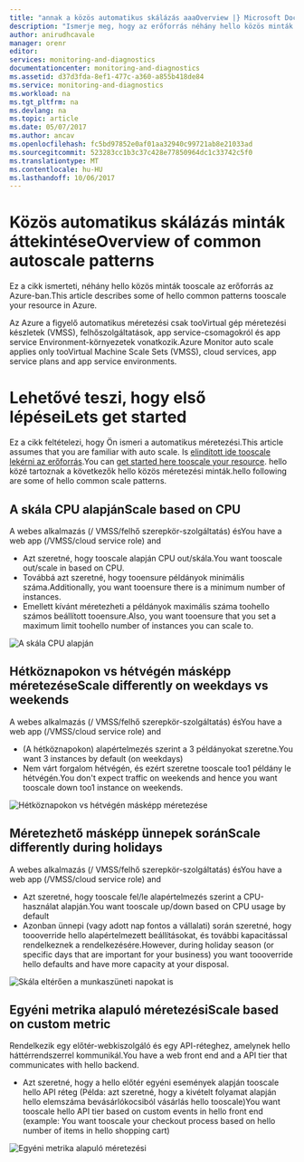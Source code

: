 ```yaml
---
title: "annak a közös automatikus skálázás aaaOverview |} Microsoft Docs"
description: "Ismerje meg, hogy az erőforrás néhány hello közös minták tooauto skálázása az Azure-ban."
author: anirudhcavale
manager: orenr
editor: 
services: monitoring-and-diagnostics
documentationcenter: monitoring-and-diagnostics
ms.assetid: d37d3fda-8ef1-477c-a360-a855b418de84
ms.service: monitoring-and-diagnostics
ms.workload: na
ms.tgt_pltfrm: na
ms.devlang: na
ms.topic: article
ms.date: 05/07/2017
ms.author: ancav
ms.openlocfilehash: fc5bd97852e0af01aa32940c99721ab8e21033ad
ms.sourcegitcommit: 523283cc1b3c37c428e77850964dc1c33742c5f0
ms.translationtype: MT
ms.contentlocale: hu-HU
ms.lasthandoff: 10/06/2017
---
```

# <a name="overview-of-common-autoscale-patterns"></a><span data-ttu-id="73805-103">Közös automatikus skálázás minták áttekintése</span><span class="sxs-lookup"><span data-stu-id="73805-103">Overview of common autoscale patterns</span></span>
<span data-ttu-id="73805-104">Ez a cikk ismerteti, néhány hello közös minták tooscale az erőforrás az Azure-ban.</span><span class="sxs-lookup"><span data-stu-id="73805-104">This article describes some of hello common patterns tooscale your resource in Azure.</span></span>

<span data-ttu-id="73805-105">Az Azure a figyelő automatikus méretezési csak tooVirtual gép méretezési készletek (VMSS), felhőszolgáltatások, app service-csomagokról és app service Environment-környezetek vonatkozik.</span><span class="sxs-lookup"><span data-stu-id="73805-105">Azure Monitor auto scale applies only tooVirtual Machine Scale Sets (VMSS), cloud services, app service plans and app service environments.</span></span> 

# <a name="lets-get-started"></a><span data-ttu-id="73805-106">Lehetővé teszi, hogy első lépései</span><span class="sxs-lookup"><span data-stu-id="73805-106">Lets get started</span></span>

<span data-ttu-id="73805-107">Ez a cikk feltételezi, hogy Ön ismeri a automatikus méretezési.</span><span class="sxs-lookup"><span data-stu-id="73805-107">This article assumes that you are familiar with auto scale.</span></span> <span data-ttu-id="73805-108">Is [elindított ide tooscale lekérni az erőforrás][1].</span><span class="sxs-lookup"><span data-stu-id="73805-108">You can [get started here tooscale your resource][1].</span></span> <span data-ttu-id="73805-109">hello közé tartoznak a következők hello közös méretezési minták.</span><span class="sxs-lookup"><span data-stu-id="73805-109">hello following are some of hello common scale patterns.</span></span>

## <a name="scale-based-on-cpu"></a><span data-ttu-id="73805-110">A skála CPU alapján</span><span class="sxs-lookup"><span data-stu-id="73805-110">Scale based on CPU</span></span>

<span data-ttu-id="73805-111">A webes alkalmazás (/ VMSS/felhő szerepkör-szolgáltatás) és</span><span class="sxs-lookup"><span data-stu-id="73805-111">You have a web app (/VMSS/cloud service role) and</span></span> 

- <span data-ttu-id="73805-112">Azt szeretné, hogy tooscale alapján CPU out/skála.</span><span class="sxs-lookup"><span data-stu-id="73805-112">You want tooscale out/scale in based on CPU.</span></span>
- <span data-ttu-id="73805-113">Továbbá azt szeretné, hogy tooensure példányok minimális száma.</span><span class="sxs-lookup"><span data-stu-id="73805-113">Additionally, you want tooensure there is a minimum number of instances.</span></span> 
- <span data-ttu-id="73805-114">Emellett kívánt méretezheti a példányok maximális száma toohello számos beállított tooensure.</span><span class="sxs-lookup"><span data-stu-id="73805-114">Also, you want tooensure that you set a maximum limit toohello number of instances you can scale to.</span></span>

![A skála CPU alapján][2]

## <a name="scale-differently-on-weekdays-vs-weekends"></a><span data-ttu-id="73805-116">Hétköznapokon vs hétvégén másképp méretezése</span><span class="sxs-lookup"><span data-stu-id="73805-116">Scale differently on weekdays vs weekends</span></span>

<span data-ttu-id="73805-117">A webes alkalmazás (/ VMSS/felhő szerepkör-szolgáltatás) és</span><span class="sxs-lookup"><span data-stu-id="73805-117">You have a web app (/VMSS/cloud service role) and</span></span>

- <span data-ttu-id="73805-118">(A hétköznapokon) alapértelmezés szerint a 3 példányokat szeretne.</span><span class="sxs-lookup"><span data-stu-id="73805-118">You want 3 instances by default (on weekdays)</span></span>
- <span data-ttu-id="73805-119">Nem várt forgalom hétvégén, és ezért szeretne tooscale too1 példány le hétvégén.</span><span class="sxs-lookup"><span data-stu-id="73805-119">You don't expect traffic on weekends and hence you want tooscale down too1 instance on weekends.</span></span>

![Hétköznapokon vs hétvégén másképp méretezése][3]

## <a name="scale-differently-during-holidays"></a><span data-ttu-id="73805-121">Méretezhető másképp ünnepek során</span><span class="sxs-lookup"><span data-stu-id="73805-121">Scale differently during holidays</span></span>

<span data-ttu-id="73805-122">A webes alkalmazás (/ VMSS/felhő szerepkör-szolgáltatás) és</span><span class="sxs-lookup"><span data-stu-id="73805-122">You have a web app (/VMSS/cloud service role) and</span></span> 

- <span data-ttu-id="73805-123">Azt szeretné, hogy tooscale fel/le alapértelmezés szerint a CPU-használat alapján.</span><span class="sxs-lookup"><span data-stu-id="73805-123">You want tooscale up/down based on CPU usage by default</span></span>
- <span data-ttu-id="73805-124">Azonban ünnepi (vagy adott nap fontos a vállalati) során szeretné, hogy toooverride hello alapértelmezett beállításokat, és további kapacitással rendelkeznek a rendelkezésére.</span><span class="sxs-lookup"><span data-stu-id="73805-124">However, during holiday season (or specific days that are important for your business) you want toooverride hello defaults and have more capacity at your disposal.</span></span>

![Skála eltérően a munkaszüneti napokat is][4]

## <a name="scale-based-on-custom-metric"></a><span data-ttu-id="73805-126">Egyéni metrika alapuló méretezési</span><span class="sxs-lookup"><span data-stu-id="73805-126">Scale based on custom metric</span></span>

<span data-ttu-id="73805-127">Rendelkezik egy előtér-webkiszolgáló és egy API-réteghez, amelynek hello háttérrendszerrel kommunikál.</span><span class="sxs-lookup"><span data-stu-id="73805-127">You have a web front end and a API tier that communicates with hello backend.</span></span> 

- <span data-ttu-id="73805-128">Azt szeretné, hogy a hello előtér egyéni események alapján tooscale hello API réteg (Példa: azt szeretné, hogy a kivételt folyamat alapján hello elemszáma bevásárlókocsiból vásárlás hello tooscale)</span><span class="sxs-lookup"><span data-stu-id="73805-128">You want tooscale hello API tier based on custom events in hello front end (example: You want tooscale your checkout process based on hello number of items in hello shopping cart)</span></span>

![Egyéni metrika alapuló méretezési][5]

<!--Reference-->
[1]: ./monitoring-autoscale-get-started.md
[2]: ./media/monitoring-autoscale-common-scale-patterns/scale-based-on-cpu.png
[3]: ./media/monitoring-autoscale-common-scale-patterns/weekday-weekend-scale.png
[4]: ./media/monitoring-autoscale-common-scale-patterns/holidays-scale.png
[5]: ./media/monitoring-autoscale-common-scale-patterns/custom-metric-scale.png